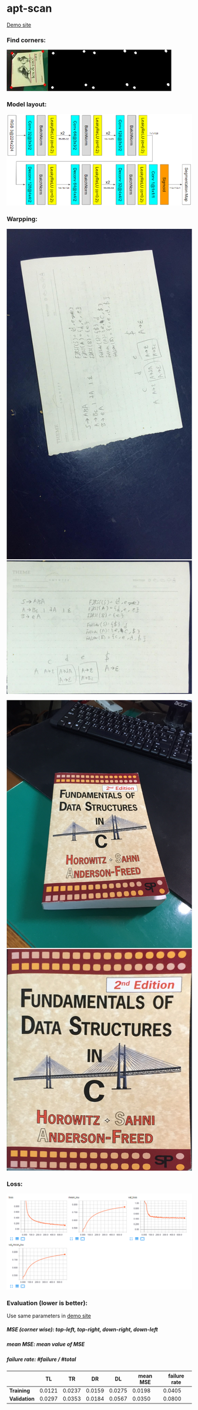 # apt-scan

[Demo site](http://aptscan.csie.io:8000/upload/)

### Find corners:

![hello](assets/epoch_78_7.jpg)

### Model layout:

![model](assets/network_layout.PNG)

### Warpping:

![real_life](assets/real_life.jpg)
![real_life_unwarp](assets/real_life_unwarpped.png)

![c](assets/IMG_0780.JPG)
![c_w](assets/c_unwarpped.png)

### Loss:

![loss](assets/tensorboard.PNG)

### Evaluation (lower is better):

Use same parameters in [demo site](https://github.com/peter0749/apt-scan-demo/blob/master/demo/unwrap/models.py)

##### MSE (corner wise): top-left, top-right, down-right, down-left

##### mean MSE: mean value of MSE

##### failure rate: \#failure / \#total

|            | **TL**     | **TR**     | **DR**     | **DL**     | **mean MSE** | **failure rate** |
|------------|--------|--------|--------|--------|----------|--------------|
| **Training**   | 0.0121 | 0.0237 | 0.0159 | 0.0275 | 0.0198   | 0.0405       |
| **Validation** | 0.0297 | 0.0353 | 0.0184 | 0.0567 | 0.0350   | 0.0800       |
